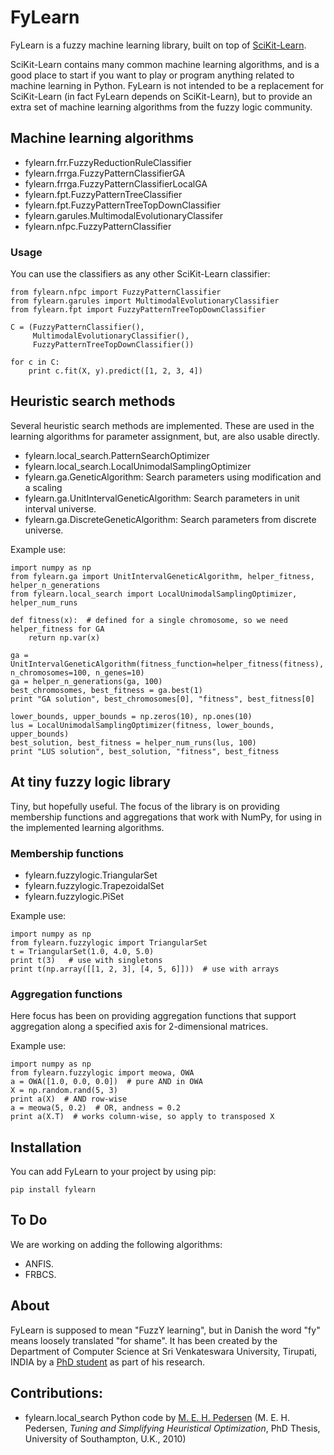 
FyLearn
=======

FyLearn is a fuzzy machine learning library, built on top of [SciKit-Learn](http://scikit-learn.org/).

SciKit-Learn contains many common machine learning algorithms, and is a good place to start if you want to play or program anything related to machine learning in Python. FyLearn is not intended to be a replacement for SciKit-Learn (in fact FyLearn depends on SciKit-Learn), but to provide an extra set of machine learning algorithms from the fuzzy logic community.

Machine learning algorithms
---------------------------

 - fylearn.frr.FuzzyReductionRuleClassifier
 - fylearn.frrga.FuzzyPatternClassifierGA
 - fylearn.frrga.FuzzyPatternClassifierLocalGA
 - fylearn.fpt.FuzzyPatternTreeClassifier
 - fylearn.fpt.FuzzyPatternTreeTopDownClassifier
 - fylearn.garules.MultimodalEvolutionaryClassifer
 - fylearn.nfpc.FuzzyPatternClassifier


### Usage

You can use the classifiers as any other SciKit-Learn classifier:

    from fylearn.nfpc import FuzzyPatternClassifier
    from fylearn.garules import MultimodalEvolutionaryClassifier
    from fylearn.fpt import FuzzyPatternTreeTopDownClassifier

    C = (FuzzyPatternClassifier(),
         MultimodalEvolutionaryClassifier(),
         FuzzyPatternTreeTopDownClassifier())

    for c in C:
        print c.fit(X, y).predict([1, 2, 3, 4])

Heuristic search methods
------------------------

Several heuristic search methods are implemented. These are used in the learning algorithms
for parameter assignment, but, are also usable directly.

 - fylearn.local_search.PatternSearchOptimizer
 - fylearn.local_search.LocalUnimodalSamplingOptimizer
 - fylearn.ga.GeneticAlgorithm: Search parameters using modification and a scaling
 - fylearn.ga.UnitIntervalGeneticAlgorithm: Search parameters in unit interval universe.
 - fylearn.ga.DiscreteGeneticAlgorithm: Search parameters from discrete universe.

Example use:

    import numpy as np
    from fylearn.ga import UnitIntervalGeneticAlgorithm, helper_fitness, helper_n_generations
    from fylearn.local_search import LocalUnimodalSamplingOptimizer, helper_num_runs

    def fitness(x):  # defined for a single chromosome, so we need helper_fitness for GA
        return np.var(x)

    ga = UnitIntervalGeneticAlgorithm(fitness_function=helper_fitness(fitness), n_chromosomes=100, n_genes=10)
    ga = helper_n_generations(ga, 100)
    best_chromosomes, best_fitness = ga.best(1)
    print "GA solution", best_chromosomes[0], "fitness", best_fitness[0]

    lower_bounds, upper_bounds = np.zeros(10), np.ones(10)
    lus = LocalUnimodalSamplingOptimizer(fitness, lower_bounds, upper_bounds)
    best_solution, best_fitness = helper_num_runs(lus, 100)
    print "LUS solution", best_solution, "fitness", best_fitness

At tiny fuzzy logic library
---------------------------

Tiny, but hopefully useful. The focus of the library is on providing membership functions and aggregations that work with NumPy, for using in the implemented learning algorithms.

### Membership functions

 - fylearn.fuzzylogic.TriangularSet
 - fylearn.fuzzylogic.TrapezoidalSet
 - fylearn.fuzzylogic.PiSet
 
Example use:

    import numpy as np
    from fylearn.fuzzylogic import TriangularSet
    t = TriangularSet(1.0, 4.0, 5.0)
    print t(3)   # use with singletons
    print t(np.array([[1, 2, 3], [4, 5, 6]]))  # use with arrays

### Aggregation functions

Here focus has been on providing aggregation functions that support aggregation along a specified axis for 2-dimensional matrices.

Example use:

    import numpy as np
    from fylearn.fuzzylogic import meowa, OWA
    a = OWA([1.0, 0.0, 0.0])  # pure AND in OWA
    X = np.random.rand(5, 3)
    print a(X)  # AND row-wise
    a = meowa(5, 0.2)  # OR, andness = 0.2
    print a(X.T)  # works column-wise, so apply to transposed X

Installation
------------

You can add FyLearn to your project by using pip:

    pip install fylearn

To Do
-----

We are working on adding the following algorithms:

 - ANFIS.
 - FRBCS.

About
-----

FyLearn is supposed to mean "FuzzY learning", but in Danish the word "fy" means loosely translated "for shame". It has been created by the Department of Computer Science at Sri Venkateswara University, Tirupati, INDIA by a [PhD student](http://www.cs.svuni.in/~sorend/) as part of his research.

Contributions:
--------------

 - fylearn.local_search Python code by [M. E. H. Pedersen](http://hvass-labs.org/) (M. E. H. Pedersen, *Tuning and Simplifying Heuristical Optimization*, PhD Thesis, University of Southampton, U.K., 2010)

